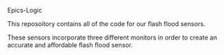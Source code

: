 Epics-Logic

This reposoitory contains all of the code for our flash flood sensors.

These sensors incorporate three different monitors in order to create an 
accurate and affordable flash flood sensor.

